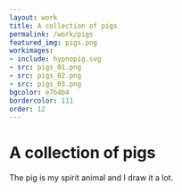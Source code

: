 ```yaml
---
layout: work
title: A collection of pigs
permalink: /work/pigs
featured_img: pigs.png
workimages:
- include: hypnopig.svg
- src: pigs_01.png
- src: pigs_02.png
- src: pigs_03.png
bgcolor: e7b4b4
bordercolor: 111
order: 12
---
```


# A collection of pigs

The pig is my spirit animal and I draw it a lot.


